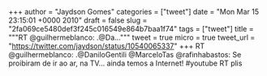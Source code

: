 
+++
author = "Jaydson Gomes"
categories = ["tweet"]
date = "Mon Mar 15 23:15:01 +0000 2010"
draft = false
slug = "2fa069ce5480def3f245c016549e864b7baa1f74"
tags = ["tweet"]
title = """RT @guilhermeblanco: .@Da..."""
tweet = true
micro = true
tweet_url = "https://twitter.com/jaydson/status/10540065337"
+++
RT @guilhermeblanco: .@DaniloGentili @MarceloTas @rafinhabastos: Se proibiram de ir ao ar, na TV... ainda temos a Internet! #youtube RT plis
